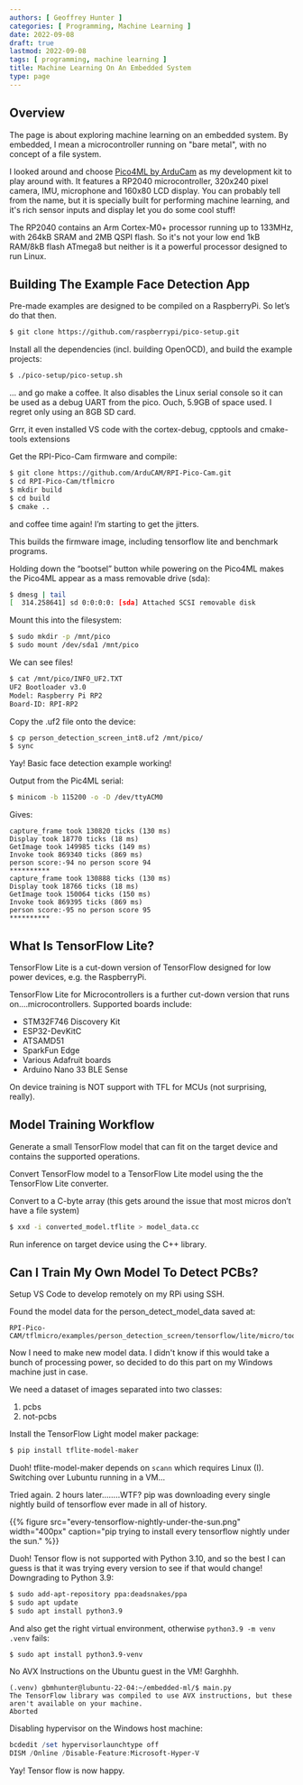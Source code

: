 ```yaml
---
authors: [ Geoffrey Hunter ]
categories: [ Programming, Machine Learning ]
date: 2022-09-08
draft: true
lastmod: 2022-09-08
tags: [ programming, machine learning ]
title: Machine Learning On An Embedded System
type: page
---
```


## Overview

The page is about exploring machine learning on an embedded system. By embedded, I mean a microcontroller running on "bare metal", with no concept of a file system.

I looked around and choose [Pico4ML by ArduCam](https://www.arducam.com/pico4ml-an-rp2040-based-platform-for-tiny-machine-learning/) as my development kit to play around with. It features a RP2040 microcontroller, 320x240 pixel camera, IMU, microphone and 160x80 LCD display. You can probably tell from the name, but it is specially built for performing machine learning, and it's rich sensor inputs and display let you do some cool stuff!

The RP2040 contains an Arm Cortex-M0+ processor running up to 133MHz, with 264kB SRAM and 2MB QSPI flash. So it's not your low end 1kB RAM/8kB flash ATmega8 but neither is it a powerful processor designed to run Linux.

## Building The Example Face Detection App

Pre-made examples are designed to be compiled on a RaspberryPi. So let’s do that then.

```sh
$ git clone https://github.com/raspberrypi/pico-setup.git
```

Install all the dependencies (incl. building OpenOCD), and build the example projects:

```sh
$ ./pico-setup/pico-setup.sh
```

... and go make a coffee. It also disables the Linux serial console so it can be used as a debug UART from the pico. Ouch, 5.9GB of space used. I regret only using an 8GB SD card.

Grrr, it even installed VS code with the cortex-debug, cpptools and cmake-tools extensions

Get the RPI-Pico-Cam firmware and compile:

```sh
$ git clone https://github.com/ArduCAM/RPI-Pico-Cam.git
$ cd RPI-Pico-Cam/tflmicro
$ mkdir build 
$ cd build 
$ cmake ..
```

and coffee time again! I’m starting to get the jitters.

This builds the firmware image, including tensorflow lite and benchmark programs.

Holding down the “bootsel” button while powering on the Pico4ML makes the Pico4ML appear as a mass removable drive (sda):

```sh
$ dmesg | tail
[  314.258641] sd 0:0:0:0: [sda] Attached SCSI removable disk
```

Mount this into the filesystem:

```sh
$ sudo mkdir -p /mnt/pico
$ sudo mount /dev/sda1 /mnt/pico
```

We can see files! 

```sh
$ cat /mnt/pico/INFO_UF2.TXT
UF2 Bootloader v3.0
Model: Raspberry Pi RP2
Board-ID: RPI-RP2
```


Copy the .uf2 file onto the device:

```sh
$ cp person_detection_screen_int8.uf2 /mnt/pico/
$ sync
```

Yay! Basic face detection example working!

Output from the Pic4ML serial: 

```sh
$ minicom -b 115200 -o -D /dev/ttyACM0
```

Gives:

```
capture_frame took 130820 ticks (130 ms)
Display took 18770 ticks (18 ms)
GetImage took 149985 ticks (149 ms)
Invoke took 869340 ticks (869 ms)
person score:-94 no person score 94
**********
capture_frame took 130888 ticks (130 ms)
Display took 18766 ticks (18 ms)
GetImage took 150064 ticks (150 ms)
Invoke took 869395 ticks (869 ms)
person score:-95 no person score 95
**********
```

## What Is TensorFlow Lite?

TensorFlow Lite is a cut-down version of TensorFlow designed for low power devices, e.g. the RaspberryPi.

TensorFlow Lite for Microcontrollers is a further cut-down version that runs on….microcontrollers. Supported boards include:

* STM32F746 Discovery Kit
* ESP32-DevKitC
* ATSAMD51
* SparkFun Edge
* Various Adafruit boards
* Arduino Nano 33 BLE Sense

On device training is NOT support with TFL for MCUs (not surprising, really).

## Model Training Workflow

Generate a small TensorFlow model that can fit on the target device and contains the supported operations.

Convert TensorFlow model to a TensorFlow Lite model using the the TensorFlow Lite converter.

Convert to a C-byte array (this gets around the issue that most micros don’t have a file system)

```sh
$ xxd -i converted_model.tflite > model_data.cc
```

Run inference on target device using the C++ library.

## Can I Train My Own Model To Detect PCBs?

Setup VS Code to develop remotely on my RPi using SSH.

Found the model data for the person_detect_model_data saved at:

```
RPI-Pico-CAM/tflmicro/examples/person_detection_screen/tensorflow/lite/micro/tools/make/downloads/person_model_int8/person_detect_model_data.cpp
```

Now I need to make new model data. I didn't know if this would take a bunch of processing power, so decided to do this part on my Windows machine just in case.

We need a dataset of images separated into two classes:

1. pcbs
1. not-pcbs

Install the TensorFlow Light model maker package:

```sh
$ pip install tflite-model-maker
```

Duoh! tflite-model-maker depends on `scann` which requires Linux (I). Switching over Lubuntu running in a VM...

Tried again. 2 hours later……..WTF? pip was downloading every single nightly build of tensorflow ever made in all of history.

{{% figure src="every-tensorflow-nightly-under-the-sun.png" width="400px" caption="pip trying to install every tensorflow nightly under the sun." %}}

Duoh! Tensor flow is not supported with Python 3.10, and so the best I can guess is that it was trying every version to see if that would change! Downgrading to Python 3.9:

```sh
$ sudo add-apt-repository ppa:deadsnakes/ppa
$ sudo apt update
$ sudo apt install python3.9
```

And also get the right virtual environment, otherwise `python3.9 -m venv .venv` fails:

```
$ sudo apt install python3.9-venv
```

No AVX Instructions on the Ubuntu guest in the VM! Garghhh.

```
(.venv) gbmhunter@lubuntu-22-04:~/embedded-ml/$ main.py
The TensorFlow library was compiled to use AVX instructions, but these aren't available on your machine.
Aborted
```

Disabling hypervisor on the Windows host machine:

```powershell
bcdedit /set hypervisorlaunchtype off
DISM /Online /Disable-Feature:Microsoft-Hyper-V
```

Yay! Tensor flow is now happy.


